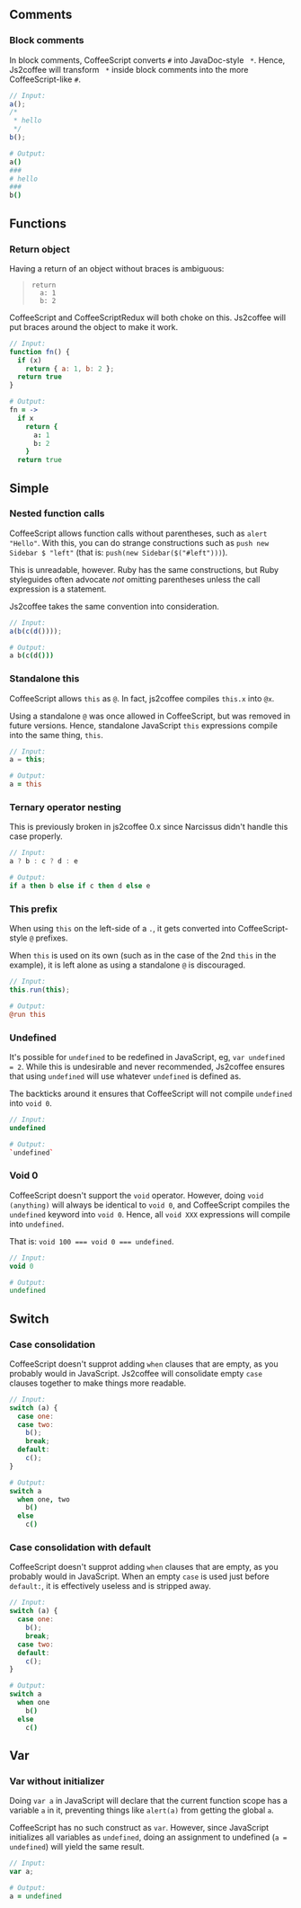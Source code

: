 ## Comments

### Block comments

In block comments, CoffeeScript converts `#` into JavaDoc-style ` *`. Hence,
Js2coffee will transform ` *` inside block comments into the more
CoffeeScript-like `#`.

```js
// Input:
a();
/*
 * hello
 */
b();
```

```coffee
# Output:
a()
###
# hello
###
b()
```

## Functions

### Return object

Having a return of an object without braces is ambiguous:

> ```
> return
>   a: 1
>   b: 2
> ```

CoffeeScript and CoffeeScriptRedux will both choke on this. Js2coffee will
put braces around the object to make it work.

```js
// Input:
function fn() {
  if (x)
    return { a: 1, b: 2 };
  return true
}
```

```coffee
# Output:
fn = ->
  if x
    return {
      a: 1
      b: 2
    }
  return true
```

## Simple

### Nested function calls

CoffeeScript allows function calls without parentheses, such as `alert
"Hello"`. With this, you can do strange constructions such as `push new
Sidebar $ "left"` (that is: `push(new Sidebar($("#left")))`).

This is unreadable, however. Ruby has the same constructions, but Ruby
styleguides often advocate *not* omitting parentheses unless the call
expression is a statement.

Js2coffee takes the same convention into consideration.

```js
// Input:
a(b(c(d())));
```

```coffee
# Output:
a b(c(d()))
```

### Standalone this

CoffeeScript allows `this` as `@`. In fact, js2coffee compiles `this.x` into `@x`.

Using a standalone `@` was once allowed in CoffeeScript, but was removed in
future versions. Hence, standalone JavaScript `this` expressions compile into
the same thing, `this`.

```js
// Input:
a = this;
```

```coffee
# Output:
a = this
```

### Ternary operator nesting

This is previously broken in js2coffee 0.x since Narcissus didn't handle this
case properly.

```js
// Input:
a ? b : c ? d : e
```

```coffee
# Output:
if a then b else if c then d else e
```

### This prefix

When using `this` on the left-side of a `.`, it gets converted into
CoffeeScript-style `@` prefixes.

When `this` is used on its own (such as in the case of the 2nd `this` in the
example), it is left alone as using a standalone `@` is discouraged.

```js
// Input:
this.run(this);
```

```coffee
# Output:
@run this
```

### Undefined

It's possible for `undefined` to be redefined in JavaScript, eg, `var
undefined = 2`. While this is undesirable and never recommended, Js2coffee
ensures that using `undefined` will use whatever `undefined` is defined as.

The backticks around it ensures that CoffeeScript will not compile
`undefined` into `void 0`.

```js
// Input:
undefined
```

```coffee
# Output:
`undefined`
```

### Void 0

CoffeeScript doesn't support the `void` operator. However, doing `void
(anything)` will always be identical to `void 0`, and CoffeeScript compiles
the `undefined` keyword into `void 0`. Hence, all `void XXX` expressions will
compile into `undefined`.

That is: `void 100 === void 0 === undefined`.

```js
// Input:
void 0
```

```coffee
# Output:
undefined
```

## Switch

### Case consolidation

CoffeeScript doesn't supprot adding `when` clauses that are empty, as you
probably would in JavaScript. Js2coffee will consolidate empty `case` clauses
together to make things more readable.

```js
// Input:
switch (a) {
  case one:
  case two:
    b();
    break;
  default:
    c();
}
```

```coffee
# Output:
switch a
  when one, two
    b()
  else
    c()
```

### Case consolidation with default

CoffeeScript doesn't supprot adding `when` clauses that are empty, as you
probably would in JavaScript. When an empty `case` is used just before
`default:`, it is effectively useless and is stripped away.

```js
// Input:
switch (a) {
  case one:
    b();
    break;
  case two:
  default:
    c();
}
```

```coffee
# Output:
switch a
  when one
    b()
  else
    c()
```

## Var

### Var without initializer

Doing `var a` in JavaScript will declare that the current
function scope has a variable `a` in it, preventing things like `alert(a)`
from getting the global `a`.

CoffeeScript has no such construct as `var`. However, since JavaScript
initializes all variables as `undefined`, doing an assignment to undefined
(`a = undefined`) will yield the same result.

```js
// Input:
var a;
```

```coffee
# Output:
a = undefined
```


